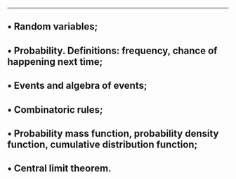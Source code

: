 --------------------------------------------------------------------------------------------
• Random variables;
-----------------------------------------------------------------------------------------------
• Probability. Definitions: frequency, chance of happening next time;
-----------------------------------------------------------------------------------------------------
• Events and algebra of events;
-------------------------------------------------------------------------------------------------------
• Combinatoric rules;
-------------------------------------------------------------------------------------------------------
• Probability mass function, probability density function, cumulative distribution function;
--------------------------------------------------------------------------------------------------
• Central limit theorem.
-----------------------------------------------------------
